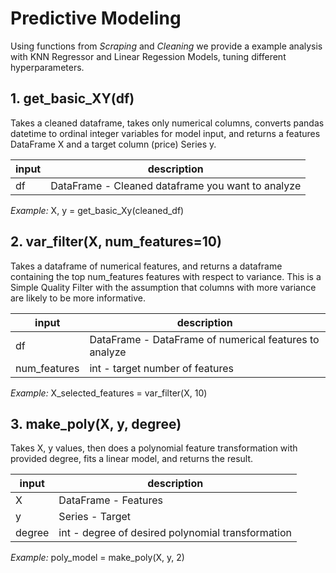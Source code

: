 # Predictive Modeling

Using functions from *Scraping* and *Cleaning* we provide a example analysis with KNN Regressor and Linear Regession Models, tuning different hyperparameters.

## 1. get_basic_XY(df)
Takes a cleaned dataframe, takes only numerical columns, converts pandas datetime to ordinal integer variables for model input, and returns a features DataFrame X and a target column (price) Series y.

| input    | description                                                       |
|----------|-------------------------------------------------------------------|
| df       | DataFrame - Cleaned dataframe you want to analyze                 |


*Example:* X, y = get_basic_Xy(cleaned_df)



## 2. var_filter(X, num_features=10)
Takes a dataframe of numerical features, and returns a dataframe containing the top num_features features with respect to variance. 
This is a Simple Quality Filter with the assumption that columns with more variance are likely to be more informative.

| input    | description                                                     |
|----------|-----------------------------------------------------------------|
| df       | DataFrame - DataFrame of numerical features to analyze          |
| num_features       | int - target number of features         |

*Example:* X_selected_features = var_filter(X, 10)



## 3. make_poly(X, y, degree)
Takes X, y values, then does a polynomial feature transformation with provided degree, fits a linear model, and returns the result.

| input   | description                                                                    |
|---------|--------------------------------------------------------------------------------|
| X       | DataFrame - Features              |
| y       | Series - Target |
| degree  | int - degree of desired polynomial transformation      |

*Example:* poly_model = make_poly(X, y, 2)
